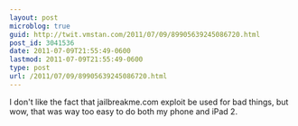 ```yaml
---
layout: post
microblog: true
guid: http://twit.vmstan.com/2011/07/09/89905639245086720.html
post_id: 3041536
date: 2011-07-09T21:55:49-0600
lastmod: 2011-07-09T21:55:49-0600
type: post
url: /2011/07/09/89905639245086720.html
---
```

I don't like the fact that jailbreakme.com exploit be used for bad things, but wow, that was way too easy to do both my phone and iPad 2.
